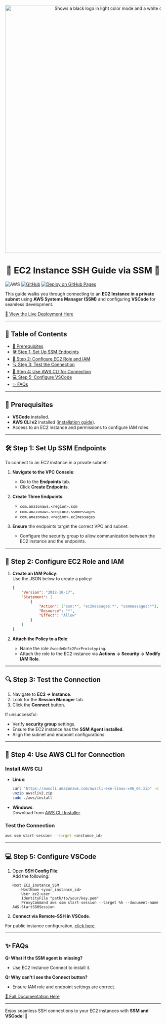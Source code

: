 <div align="center">
    <picture>
      <source media="(prefers-color-scheme: dark)" srcset="../Images/SSM-Manager/Light-Architecture.png width=full">
      <source media="(prefers-color-scheme: light)" srcset="../Images/SSM-Manager/Dark-Architecture.png width=full">
      <image alt="Shows a black logo in light color mode and a white one in dark color mode." src="../Images/SSM-Manager/Dark-Architecture.png" width=800></image>
    </picture>
    <h1> 🌟 EC2 Instance SSH Guide via SSM 🌟 </h1>
</div>

![AWS](https://img.shields.io/badge/AWS-FF9900?logo=amazon-aws&logoColor=white) [![GitHub](https://img.shields.io/github/license/ThongNguyenDT/Unlocking-Remote-AWS-Development-Using-VS-Code-with-EC2-An-Alternative-to-Cloud9?color=red)](LICENSE) [![Deploy on GitHub Pages](https://img.shields.io/badge/Deploy-GitHub%20Pages-blue)](https://thongnguyendt.github.io/Unlocking-Remote-AWS-Development-Using-VS-Code-with-EC2-An-Alternative-to-Cloud9)  

This guide walks you through connecting to an **EC2 Instance in a private subnet** using **AWS Systems Manager (SSM)** and configuring **VSCode** for seamless development.  

[🚀 View the Live Deployment Here](https://thongnguyendt.github.io/Unlocking-Remote-AWS-Development-Using-VS-Code-with-EC2-An-Alternative-to-Cloud9/8.ssm-connect/)  

---

## 📑 Table of Contents

- [🔧 Prerequisites](#-prerequisites)  
- [🛠️ Step 1: Set Up SSM Endpoints](#️-step-1-set-up-ssm-endpoints)  
- [💼 Step 2: Configure EC2 Role and IAM](#-step-2-configure-ec2-role-and-iam)  
- [🔍 Step 3: Test the Connection](#-step-3-test-the-connection)  
- [📡 Step 4: Use AWS CLI for Connection](#-step-4-use-aws-cli-for-connection)  
- [💻 Step 5: Configure VSCode](#-step-5-configure-vscode)  
- [✨ FAQs](#-faqs)  

---

## 🔧 Prerequisites  

- **VSCode** installed.  
- **AWS CLI v2** installed ([installation guide](https://docs.aws.amazon.com/cli/latest/userguide/getting-started-install.html)).  
- Access to an EC2 instance and permissions to configure IAM roles.  

---

## 🛠️ Step 1: Set Up SSM Endpoints  

To connect to an EC2 instance in a private subnet:  

1. **Navigate to the VPC Console**:  
   - Go to the **Endpoints** tab.  
   - Click **Create Endpoints**.  

2. **Create Three Endpoints**:  
   - `com.amazonaws.<region>.ssm`  
   - `com.amazonaws.<region>.ssmmessages`  
   - `com.amazonaws.<region>.ec2messages`  

3. **Ensure** the endpoints target the correct VPC and subnet.  
   - Configure the security group to allow communication between the EC2 instance and the endpoints.  

---

## 💼 Step 2: Configure EC2 Role and IAM  

1. **Create an IAM Policy**:  
   Use the JSON below to create a policy:  
   ```json
   {
       "Version": "2012-10-17",
       "Statement": [
           {
               "Action": ["ssm:*", "ec2messages:*", "ssmmessages:*"],
               "Resource": "*",
               "Effect": "Allow"
           }
       ]
   }
   ```  

2. **Attach the Policy to a Role**:  
   - Name the role `VscodeOnEc2ForPrototyping`.  
   - Attach the role to the EC2 instance via **Actions → Security → Modify IAM Role**.  

---

## 🔍 Step 3: Test the Connection  

1. Navigate to **EC2 → Instance**.  
2. Look for the **Session Manager** tab.  
3. Click the **Connect** button.  

If unsuccessful:  
- Verify **security group** settings.  
- Ensure the EC2 instance has the **SSM Agent installed**.  
- Align the subnet and endpoint configurations.  

---

## 📡 Step 4: Use AWS CLI for Connection  

### Install AWS CLI  

- **Linux**:  
   ```bash
   curl "https://awscli.amazonaws.com/awscli-exe-linux-x86_64.zip" -o "awscliv2.zip"
   unzip awscliv2.zip
   sudo ./aws/install
   ```  
- **Windows**:  
   Download from [AWS CLI Installer](https://awscli.amazonaws.com/AWSCLIV2.msi).  

### Test the Connection  

```bash
aws ssm start-session --target <instance_id>
```  

---

## 💻 Step 5: Configure VSCode  

1. Open **SSH Config File**:  
   Add the following:  

   ```ssh
   Host EC2_Instance_SSM
       HostName <your_instance_id>
       User ec2-user
       IdentityFile "path/to/your/key.pem"
       ProxyCommand aws ssm start-session --target %h --document-name AWS-StartSSHSession
   ```  

2. **Connect via Remote-SSH in VSCode**.  

For public instance configuration, [click here](https://thongnguyendt.github.io/Unlocking-Remote-AWS-Development-Using-VS-Code-with-EC2-An-Alternative-to-Cloud9/8.ssm-connect/).  

---

## ✨ FAQs  

**Q: What if the SSM agent is missing?**  
- Use EC2 Instance Connect to install it.  

**Q: Why can't I see the Connect button?**  
- Ensure IAM role and endpoint settings are correct.  

[📖 Full Documentation Here](https://thongnguyendt.github.io/Unlocking-Remote-AWS-Development-Using-VS-Code-with-EC2-An-Alternative-to-Cloud9/8.ssm-connect/)  

---

Enjoy seamless SSH connections to your EC2 instances with **SSM and VSCode**! 🎉  
